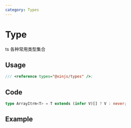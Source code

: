 ```yaml
---
category: Types
---
```


# Type

ts 各种常用类型集合

## Usage

```ts
/// <reference types="@xinjs/types" />;
```

## Code

```ts
type ArrayItrm<T> = T extends (infer V)[] ? V : never;
```

## Example
